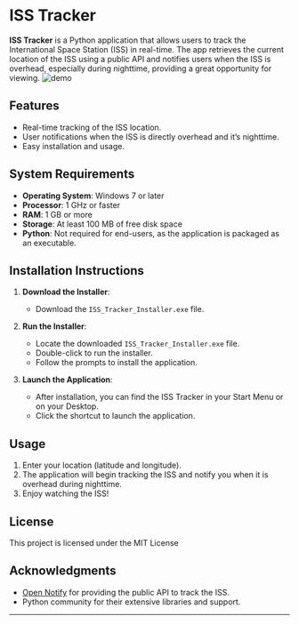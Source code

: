 # ISS Tracker

**ISS Tracker** is a Python application that allows users to track the International Space Station (ISS) in real-time. The app retrieves the current location of the ISS using a public API and notifies users when the ISS is overhead, especially during nighttime, providing a great opportunity for viewing.
![demo](https://github.com/user-attachments/assets/844b9c64-94fc-4409-87ee-e42a1752812e)
## Features

- Real-time tracking of the ISS location.
- User notifications when the ISS is directly overhead and it’s nighttime.
- Easy installation and usage.

## System Requirements

- **Operating System**: Windows 7 or later
- **Processor**: 1 GHz or faster
- **RAM**: 1 GB or more
- **Storage**: At least 100 MB of free disk space
- **Python**: Not required for end-users, as the application is packaged as an executable.

## Installation Instructions

1. **Download the Installer**:
   - Download the `ISS_Tracker_Installer.exe` file.

2. **Run the Installer**:
   - Locate the downloaded `ISS_Tracker_Installer.exe` file.
   - Double-click to run the installer.
   - Follow the prompts to install the application.

3. **Launch the Application**:
   - After installation, you can find the ISS Tracker in your Start Menu or on your Desktop.
   - Click the shortcut to launch the application.

## Usage

1. Enter your location (latitude and longitude).
2. The application will begin tracking the ISS and notify you when it is overhead during nighttime.
3. Enjoy watching the ISS!

## License

This project is licensed under the MIT License

## Acknowledgments

- [Open Notify](http://open-notify.org/) for providing the public API to track the ISS.
- Python community for their extensive libraries and support.

---
